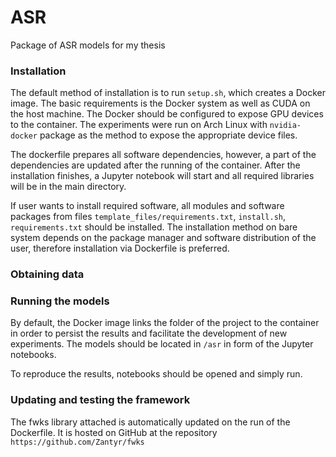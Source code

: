 # ASR

Package of ASR models for my thesis

### Installation

The default method of installation is to run `setup.sh`, which creates a Docker image. The basic requirements
is the Docker system as well as CUDA on the host machine. The Docker should be configured to expose GPU
devices to the container. The experiments were run on Arch Linux with `nvidia-docker` package as the method
to expose the appropriate device files. 

The dockerfile prepares all software dependencies, however, a part of the dependencies are updated
after the running of the container. After the installation finishes, a Jupyter notebook will start and
all required libraries will be in the main directory.

If user wants to install required software, all modules and software packages from files
`template_files/requirements.txt`, `install.sh`, `requirements.txt` should be installed. The installation
method on bare system depends on the package manager and software distribution of the user, therefore installation
via Dockerfile is preferred.

### Obtaining data



### Running the models

By default, the Docker image links the folder of the project to the container in order to persist the results
and facilitate the development of new experiments. The models should be located in `/asr` in form
of the Jupyter notebooks.

To reproduce the results, notebooks should be opened and simply run.

### Updating and testing the framework

The fwks library attached is automatically updated on the run of the Dockerfile. It is hosted on GitHub at
the repository `https://github.com/Zantyr/fwks`
